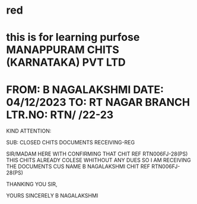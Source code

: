 # red
this is for learning purfose
MANAPPURAM CHITS (KARNATAKA) PVT LTD         
 ===========================================================================                                                                                                                                                                                                                                                                                 
FROM: B NAGALAKSHMI                                                                  DATE:    04/12/2023
TO: RT NAGAR BRANCH                                                                  LTR.NO: RTN/           /22-23
===========================================================================
                                                        

KIND ATTENTION: 


 SUB: CLOSED CHITS DOCUMENTS RECEIVING-REG 

SIR/MADAM
                      HERE WITH CONFIRMING THAT CHIT REF RTN006FJ-28(PS)  THIS  CHITS ALREADY COLESE WHITHOUT ANY DUES SO  I AM RECEIVING THE     DOCUMENTS 
CUS NAME   B NAGALAKSHMI 
CHIT REF      RTN006FJ-28(PS)
 

THANKING YOU SIR,

YOURS SINCERELY
B NAGALAKSHMI

 

